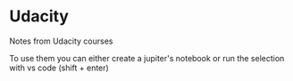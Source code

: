 # Udacity

Notes from Udacity courses

To use them you can either create a jupiter's notebook or run the selection with vs code (shift + enter)
